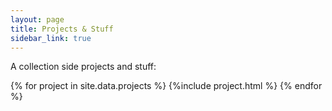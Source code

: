 ```yaml
---
layout: page
title: Projects & Stuff
sidebar_link: true
---
```


A collection side projects and stuff:


<div class="projects">
{% for project in site.data.projects %}
  {%include  project.html %}
{% endfor %}
</div>